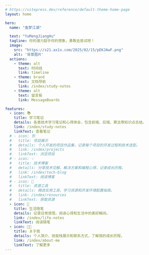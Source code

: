 ```yaml
---
# https://vitepress.dev/reference/default-theme-home-page
layout: home

hero: 
  name: "鱼梦江湖" 

  text: "YuMengJiangHu"
  tagline: 你的潜力超乎你的想象，勇敢去尝试吧！
  image:
    src: "https://s21.ax1x.com/2025/02/15/pEKJAwF.png"
    alt: '背景图片'
  actions:
    - theme: alt
      text: 时间线
      link: timeline
    - theme: brand
      text: 文档导航 
      link: /index/study-notes
    - theme: alt
      text: 留言板
      link: MessageBoards

features:
  - icon: 📚 
    title: 学习笔记 
    details: 各类技术学习笔记和心得体会，包含前端、后端、算法等知识点总结。
    link: /index/study-notes
    linkText: 查看笔记
  # - icon: 🏗️ 
  #   title: 项目展示 
  #   details: 个人开发的项目作品集，记录每个项目的开发过程和技术选型。
  #   link: /index/projects
  #   linkText: 浏览项目
  # - icon: 💡 
  #   title: 技术博客 
  #   details: 分享技术见解、解决方案和编程心得，记录成长历程。
  #   link: /index/tech-blog
  #   linkText: 阅读博客
  # - icon: 🧩 
  #   title: 资源工具 
  #   details: 精选实用工具、学习资源和开发环境配置指南。
  #   link: /index/resources  
  #   linkText: 获取资源
  - icon: 🌈 
    title: 生活随笔 
    details: 记录日常感悟、阅读心得和生活中的美好瞬间。
    link: /index/life-notes
    linkText: 阅读随笔
  - icon: 👨‍💻 
    title: 关于我 
    details: 个人简介、技能栈展示和联系方式，了解我的成长历程。
    link: /index/about-me
    linkText: 了解更多    
---
```



<MouseEvent/>
<Visitor/>